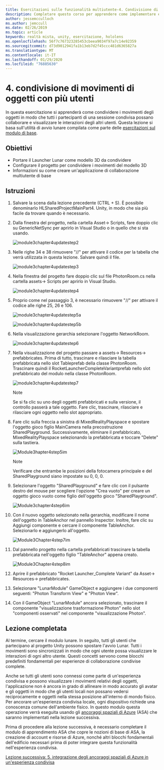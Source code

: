 ```yaml
---
title: Esercitazioni sulle funzionalità multiutente-4. Condivisione di movimenti di oggetti con più utenti
description: Completare questo corso per apprendere come implementare esperienze condivise multiutente all'interno di un'applicazione HoloLens 2.
author: jessemcculloch
ms.author: jemccull
ms.date: 02/26/2019
ms.topic: article
keywords: realtà mista, unity, esercitazione, hololens
ms.openlocfilehash: 56f7c767323285453cbeea9034f97a7c14e92359
ms.sourcegitcommit: d73d9012941fa1b13eb7d2f45ccc481d6365827a
ms.translationtype: MT
ms.contentlocale: it-IT
ms.lasthandoff: 01/29/2020
ms.locfileid: "76885630"
---
```

# <a name="4-sharing-object-movements-with-multiple-users"></a>4. condivisione di movimenti di oggetti con più utenti

In questa esercitazione si apprenderà come condividere i movimenti degli oggetti in modo che tutti i partecipanti di una sessione condivisa possano collaborare e visualizzare le interazioni degli altri utenti. Questa lezione si basa sull'utilità di avvio lunare compilata come parte delle [esercitazioni sul modulo di base](mrlearning-base.md).

## <a name="objectives"></a>Obiettivi

- Portare il Launcher Lunar come modello 3D da condividere
- Configurare il progetto per condividere i movimenti del modello 3D
- Informazioni su come creare un'applicazione di collaborazione multiutente di base

## <a name="instructions"></a>Istruzioni

1. Salvare la scena dalla lezione precedente (CTRL + S). È possibile denominarlo HLSharedProjectMainPart4. Unity, in modo che sia più facile da trovare quando è necessario.

2. Dalla finestra del progetto, nella cartella Asset-> Scripts, fare doppio clic su GenericNetSync per aprirlo in Visual Studio o in quello che si sta usando.  

    ![module3chapter4updatestep2](images/module3chapter4updatestep2.png)

3. Nelle righe 34 e 38 rimuovere "//" per attivare il codice per la tabella che verrà utilizzata in questa lezione. Salvare quindi il file.

    ![module3chapter4updatestep3](images/module3chapter4updatestep3.png)

4. Nella finestra del progetto fare doppio clic sul file PhotonRoom.cs nella cartella assets-> Scripts per aprirlo in Visual Studio.

    ![module3chapter4updatestep4](images/module3chapter4updatestep4.png)

5. Proprio come nel passaggio 3, è necessario rimuovere "//" per attivare il codice alle righe 25, 26 e 106.

    ![module3chapter4updatestep5a](images/module3chapter4updatestep5a.png)

    ![module3chapter4updatestep5b](images/module3chapter4updatestep5b.png)

6. Nella visualizzazione gerarchia selezionare l'oggetto NetworkRoom.

    ![module3chapter4updatestep6](images/module3chapter4updatestep6.png)

7. Nella visualizzazione del progetto passare a assets-> Resources-> prefabbricates. Prima di tutto, trascinare e rilasciare la tabella prefabbricata nello slot Tableprefab della classe PhotonRoom. Trascinare quindi il RocketLauncherCompleteVariantprefab nello slot prefabbricato del modulo nella classe PhotonRoom.

    ![module3chapter4updatestep7](images/module3chapter4updatestep7.png)

    >[!NOTE]
    >Se si fa clic su uno degli oggetti prefabbricati e sulla versione, il controllo passerà a tale oggetto. Fare clic, trascinare, rilasciare e rilasciare ogni oggetto nello slot appropriato.

8. Fare clic sulla freccia a sinistra di MixedRealityPlayspace e spostare l'oggetto gioco figlio MainCamera nella precostruzione SharedPlayground. Successivamente, eliminare il prefabbricato, MixedRealityPlayspace selezionando la prefabbricata e toccare "Delete" sulla tastiera.

    ![Module3hapter4step5im](images/module3chapter4step5im.PNG)

    >[!NOTE]
    >Verificare che entrambe le posizioni della fotocamera principale e del SharedPlayground siano impostate su 0, 0, 0.

9. Selezionare l'oggetto "SharedPlayground" e fare clic con il pulsante destro del mouse per scegliere l'opzione "Crea vuoto" per creare un oggetto gioco vuoto come figlio dell'oggetto gioco "SharedPlayground".

   ![Module3chapter4step6im](images/module3chapter4step6im.PNG)

10. Con il nuovo oggetto selezionato nella gerarchia, modificare il nome dell'oggetto in TableAnchor nel pannello Inspector. Inoltre, fare clic su Aggiungi componente e cercare il componente TableAnchor. Selezionarlo e aggiungerlo all'oggetto.

    ![Module3Chapter4step7im](images/module3chapter4step7im.PNG)

11. Dal pannello progetto nella cartella prefabbricati trascinare la tabella prefabbricata nell'oggetto figlio "TableAnchor" appena creato.

    ![Module3Chapter4step8im](images/module3chapter4step8im.PNG)
   
12. Aprire il prefabbricato "Rocket Launcher_Complete Variant" da Asset-> Resources-> prefabbricates.

13. Selezionare "LunarModule" GameObject e aggiungere i due componenti seguenti: "Photon Transform View" e "Photon View".

14. Con il GameObject "LunarModule" ancora selezionato, trascinare il componente "visualizzazione trasformazione Photon" nello slot "componenti osservati" nel componente "visualizzazione Photon".

## <a name="congratulations"></a>Lezione completata

Al termine, cercare il modulo lunare. In seguito, tutti gli utenti che partecipano al progetto Unity possono spostare l'avvio Lunar.  Tutti i movimenti sono sincronizzati in modo che ogni utente possa visualizzare le interazioni di ogni altro utente. Questi concetti servono come blocchi predefiniti fondamentali per esperienze di collaborazione condivise complete.

Anche se tutti gli utenti sono connessi come parte di un'esperienza condivisa e possono visualizzare i movimenti relativi degli oggetti, l'applicazione non è ancora in grado di allineare in modo accurato gli avatar e gli oggetti in modo che gli utenti locali non possano vedersi reciprocamente e oggetti nella stessa posizione all'interno di mondo fisico. Per ancorare un'esperienza condivisa locale, ogni dispositivo richiede una conoscenza comune dell'ambiente fisico. In questo modulo questa operazione verrà eseguita usando gli [ancoraggi spaziali di Azure](<https://azure.microsoft.com//services/spatial-anchors/>) (ASA) che saranno implementati nella lezione successiva.

Prima di procedere alla lezione successiva, è necessario completare il modulo di apprendimento ASA che copre le nozioni di base di ASA, la creazione di account e risorse di Azure, nonché altri blocchi fondamentali dell'edificio necessari prima di poter integrare questa funzionalità nell'esperienza condivisa.

[Lezione successiva: 5. integrazione degli ancoraggi spaziali di Azure in un'esperienza condivisa](mrlearning-sharing(photon)-ch5.md)
